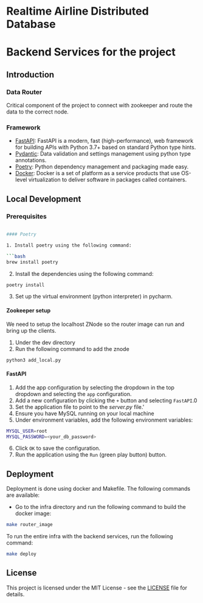 # Realtime Airline Distributed Database
# Backend Services for the project

## Introduction

### Data Router

Critical component of the project to connect with zookeeper and route the data to the correct node.

### Framework

- [FastAPI](https://fastapi.tiangolo.com/): FastAPI is a modern, fast (high-performance), web framework for building
  APIs with Python 3.7+ based on standard Python type hints.
- [Pydantic](https://pydantic-docs.helpmanual.io/): Data validation and settings management using python type
  annotations.
- [Poetry](https://python-poetry.org/): Python dependency management and packaging made easy.
- [Docker](https://www.docker.com/): Docker is a set of platform as a service products that use OS-level virtualization
  to deliver software in packages called containers.

## Local Development

### Prerequisites

```bash

#### Poetry

1. Install poetry using the following command:

```bash
brew install poetry
```

2. Install the dependencies using the following command:

```bash
poetry install
```

3. Set up the virtual environment (python interpreter) in pycharm.

#### Zookeeper setup

We need to setup the localhost ZNode so the router image can run and bring up the clients.

1. Under the dev directory
2. Run the following command to add the znode

```bash
python3 add_local.py
```

#### FastAPI

1. Add the app configuration by selecting the dropdown in the top dropdown and selecting the `app` configuration.
2. Add a new configuration by clicking the `+` button and selecting `FastAPI`.0
3. Set the application file to point to the *server.py* file.'
4. Ensure you have MySQL running on your local machine
5. Under environment variables, add the following environment variables:

```bash
MYSQL_USER=root
MYSQL_PASSWORD=<your_db_password>
```

6. Click `OK` to save the configuration.
7. Run the application using the `Run` (green play button) button.

## Deployment

Deployment is done using docker and Makefile. The following commands are available:

- Go to the infra directory and run the following command to build the docker image:

```bash
make router_image
```

To run the entire infra with the backend services, run the following command:

```bash
make deploy
```

## License

This project is licensed under the MIT License - see the [LICENSE](LICENSE) file for details.
